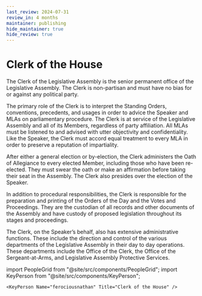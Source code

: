 ```yaml
---
last_review: 2024-07-31
review_in: 4 months
maintainer: publishing
hide_maintainer: true
hide_review: true
---
```


# Clerk of the House

The Clerk of the Legislative Assembly is the senior permanent office of the Legislative Assembly. The Clerk is non-partisan and must have no bias for or against any political party.

The primary role of the Clerk is to interpret the Standing Orders, conventions, precedents, and usages in order to advice the Speaker and MLAs on parliamentary procedure. The Clerk is at service of the Legislative Assembly and all of its Members, regardless of party affiliation. All MLAs must be listened to and advised with utter objectivity and confidentiality. Like the Speaker, the Clerk must accord equal treatment to every MLA in order to preserve a reputation of impartiality.

After either a general election or by-election, the Clerk administers the Oath of Allegiance to every elected Member, including those who have been re-elected. They must swear the oath or make an affirmation before taking their seat in the Assembly. The Clerk also presides over the election of the Speaker.

In addition to procedural responsibilities, the Clerk is responsible for the preparation and printing of the Orders of the Day and the Votes and Proceedings. They are the custodian of all records and other documents of the Assembly and have custody of proposed legislation throughout its stages and proceedings.

The Clerk, on the Speaker’s behalf, also has extensive administrative functions. These include the direction and control of the various departments of the Legislative Assembly in their day to day operations. These departments include the Office of the Clerk, the Office of the Sergeant-at-Arms, and Legislative Assembly Protective Services.

import PeopleGrid from "@site/src/components/PeopleGrid";
import KeyPerson from "@site/src/components/KeyPerson";

    <KeyPerson Name="ferociousnathan" Title="Clerk of the House" />
